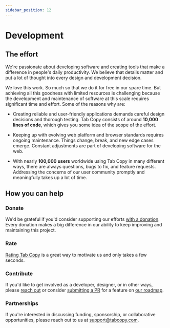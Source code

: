 ```yaml
---
sidebar_position: 12
---
```


# Development

## The effort

We're passionate about developing software and creating tools that make a difference in people's daily productivity. We believe that details matter and put a lot of thought into every design and development decision.

We love this work. So much so that we do it for free in our spare time. But achieving all this goodness with limited resources is challenging because the development and maintenance of software at this scale requires significant time and effort. Some of the reasons why are:

- Creating reliable and user-friendly applications demands careful design decisions and thorough testing. Tab Copy consists of around **10,000 lines of code**, which gives you some idea of the scope of the effort.

- Keeping up with evolving web platform and browser standards requires ongoing maintenance. Things change, break, and new edge cases emerge. Constant adjustments are part of developing software for the web.

- With nearly **100,000 users** worldwide using Tab Copy in many different ways, there are always questions, bugs to fix, and feature requests. Addressing the concerns of our user community promptly and meaningfully takes up a lot of time.

## How you can help

### Donate

We'd be grateful if you'd consider supporting our efforts [with a donation](/donate). Every donation makes a big difference in our ability to keep improving and maintaining this project.

### Rate

[Rating Tab Copy](https://chromewebstore.google.com/detail/tab-copy/micdllihgoppmejpecmkilggmaagfdmb/reviews) is a great way to motivate us and only takes a few seconds.

### Contribute

If you'd like to get involved as a developer, designer, or in other ways, please [reach out](mailto:support@tabcopy.com) or consider [submitting a PR](https://github.com/hansifer/tab-copy) for a feature on [our roadmap](/roadmap).

### Partnerships

If you're interested in discussing funding, sponsorship, or collaborative opportunities, please reach out to us at support@tabcopy.com.
